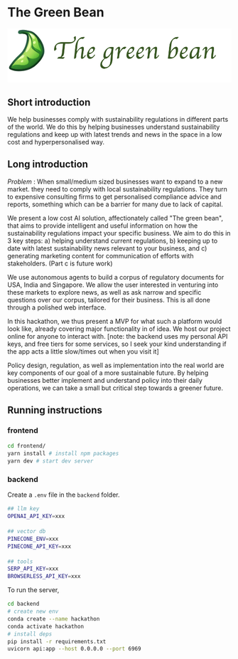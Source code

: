 # The Green Bean

![](./assets/long.png)

## Short introduction

We help businesses comply with sustainability regulations in different parts of the world. We do this by helping businesses understand sustainability regulations and keep up with latest trends and news in the space in a low cost and hyperpersonalised way.

## Long introduction

_Problem_ : When small/medium sized businesses want to expand to a new market. they need to comply with local sustainability regulations. They turn to expensive consulting firms to get personalised compliance advice and reports, something which can be a barrier for many due to lack of capital.

We present a low cost AI solution, affectionately called "The green bean", that aims to provide intelligent and useful information on how the sustainability regulations impact your specific business. We aim to do this in 3 key steps: a) helping understand current regulations, b) keeping up to date with latest sustainability news relevant to your business, and c) generating marketing content for communication of efforts with stakeholders. (Part c is future work)

We use autonomous agents to build a corpus of regulatory documents for USA, India and Singapore. We allow the user interested in venturing into these markets to explore news, as well as ask narrow and specific questions over our corpus, tailored for their business. This is all done through a polished web interface.

In this hackathon, we thus present a MVP for what such a platform would look like, already covering major functionality in of idea. We host our project online for anyone to interact with. [note: the backend uses my personal API keys, and free tiers for some services, so I seek your kind understanding if the app acts a little slow/times out when you visit it]

Policy design, regulation, as well as implementation into the real world are key components of our goal of a more sustainable future. By helping businesses better implement and understand policy into their daily operations, we can take a small but critical step towards a greener future.

## Running instructions

### frontend

```bash
cd frontend/
yarn install # install npm packages
yarn dev # start dev server
```

### backend

Create a `.env` file in the `backend` folder.

```bash
## llm key
OPENAI_API_KEY=xxx

## vector db
PINECONE_ENV=xxx
PINECONE_API_KEY=xxx

## tools
SERP_API_KEY=xxx
BROWSERLESS_API_KEY=xxx
```

To run the server,

```bash
cd backend
# create new env
conda create --name hackathon
conda activate hackathon
# install deps
pip install -r requirements.txt
uvicorn api:app --host 0.0.0.0 --port 6969
```
